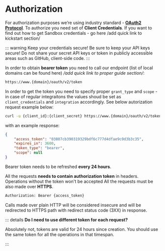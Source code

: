 # Authorization

For authorization purposes we’re using industry standard - [**OAuth2 Protocol**](https://oauth.net/2/). To authorize you need set of **Client Credentials**. If you want to find out how to get Sandbox credentials - go here /add quick link to kickstart section/

::: warning Keep your credentials secure!
Be sure to keep your API keys secure! Do not share your secret API keys or token in publicly accessible areas such as GitHub, client-side code.
:::

In order to obtain **bearer token** you need to call our endpoint (list of local domains can be found here) */add quick link to proper guide section/*:

```bash
https://www.{domain}/oauth/v2/token
```

In order to get the token you need to specify proper `grant_type` and `scope` - in case of regular integraitons the values shoud be set as `client_credentials` and `integration` accordingly. See below autorization request example below:

```bash
curl -u {client_id}:{client_secret} https://www.{domain}/oauth/v2/token -d 'grant_type=client_credentials&scope=integration'
```

with an example response:

```json
{
    "access_token": "03807cb390319329bdf6c777d4dfae9c0d3b3c35",
    "expires_in": 3600,
    "token_type": "bearer",
    "scope": null
}
```

Bearer token needs to be refreshed **every 24 hours**. 

All the requests **needs to contain authorization token** in headers. Operations without the token won't be accepted All the requests must be also made over **HTTPS**. 

```bash
Authorization: Bearer {access_token}
```

Calls made over plain HTTP will be considered insecure and will be redirected to HTTPS path with redirect status code (3XX) in response. 

::: details **Do I need to use different token for each request?**

Absolutely not, tokens are valid for 24 hours since creation. You should use the same token for all the operations in that timespan.

:::

